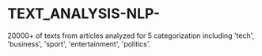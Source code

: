# TEXT_ANALYSIS-NLP-
20000+ of texts from articles analyzed for 5 categorization including 'tech', 'business', 'sport', 'entertainment', 'politics'.
